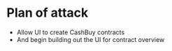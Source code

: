 # Plan of attack

- Allow UI to create CashBuy contracts
- And begin building out the UI for contract overview
